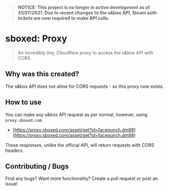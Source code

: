 > **NOTICE: This project is no longer in active development as of 31/07/2021. Due to recent changes to the s&box API, Steam auth tickets are now required to make API calls.**

# sboxed: Proxy

> An incredibly tiny, Cloudflare proxy to access the s&box API with CORS

## Why was this created?

The s&box API does not allow for CORS requests - so this proxy now exists.

## How to use

You can make any s&box API request as per normal, however, using `proxy.sboxed.com`.

-   [https://proxy.sboxed.com/asset/get?id=facepunch.dm98](https://proxy.sboxed.com/asset/get?id=facepunch.dm98)

These responses, unlike the official API, will return requests with CORS headers.

## Contributing / Bugs

Find any bugs? Want more functionality? Create a pull request or post an issue!
